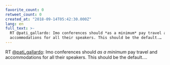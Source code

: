 ```yaml
---
favorite_count: 0
retweet_count: 0
created_at: "2018-09-14T05:42:30.000Z"
lang: en
full_text: >-
  RT @pati_gallardo: Imo conferences should *as a minimum* pay travel and
  accommodations for all their speakers. This should be the default.…
---
```


RT [@pati_gallardo](https://twitter.com/pati_gallardo): Imo conferences should
_as a minimum_ pay travel and accommodations for all their speakers. This should
be the default.…
